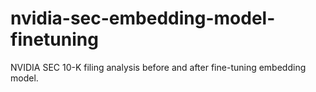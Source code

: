 # nvidia-sec-embedding-model-finetuning

NVIDIA SEC 10-K filing analysis before and after fine-tuning embedding model.


